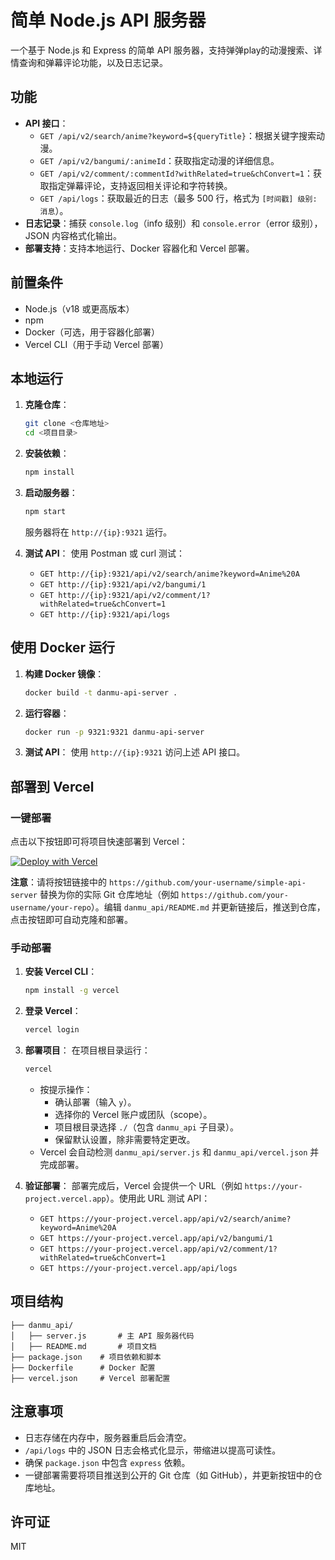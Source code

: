 # 简单 Node.js API 服务器

一个基于 Node.js 和 Express 的简单 API 服务器，支持弹弹play的动漫搜索、详情查询和弹幕评论功能，以及日志记录。

## 功能
- **API 接口**：
  - `GET /api/v2/search/anime?keyword=${queryTitle}`：根据关键字搜索动漫。
  - `GET /api/v2/bangumi/:animeId`：获取指定动漫的详细信息。
  - `GET /api/v2/comment/:commentId?withRelated=true&chConvert=1`：获取指定弹幕评论，支持返回相关评论和字符转换。
  - `GET /api/logs`：获取最近的日志（最多 500 行，格式为 `[时间戳] 级别: 消息`）。
- **日志记录**：捕获 `console.log`（info 级别）和 `console.error`（error 级别），JSON 内容格式化输出。
- **部署支持**：支持本地运行、Docker 容器化和 Vercel 部署。

## 前置条件
- Node.js（v18 或更高版本）
- npm
- Docker（可选，用于容器化部署）
- Vercel CLI（用于手动 Vercel 部署）

## 本地运行
1. **克隆仓库**：
   ```bash
   git clone <仓库地址>
   cd <项目目录>
   ```

2. **安装依赖**：
   ```bash
   npm install
   ```

3. **启动服务器**：
   ```bash
   npm start
   ```
   服务器将在 `http://{ip}:9321` 运行。

4. **测试 API**：
   使用 Postman 或 curl 测试：
   - `GET http://{ip}:9321/api/v2/search/anime?keyword=Anime%20A`
   - `GET http://{ip}:9321/api/v2/bangumi/1`
   - `GET http://{ip}:9321/api/v2/comment/1?withRelated=true&chConvert=1`
   - `GET http://{ip}:9321/api/logs`

## 使用 Docker 运行
1. **构建 Docker 镜像**：
   ```bash
   docker build -t danmu-api-server .
   ```

2. **运行容器**：
   ```bash
   docker run -p 9321:9321 danmu-api-server
   ```

3. **测试 API**：
   使用 `http://{ip}:9321` 访问上述 API 接口。

## 部署到 Vercel

### 一键部署
点击以下按钮即可将项目快速部署到 Vercel：

[![Deploy with Vercel](https://vercel.com/button)](https://vercel.com/new/clone?repository-url=https://github.com/huangxd-/danmu_api&project-name=danmu_api&repository-name=danmu_api)

**注意**：请将按钮链接中的 `https://github.com/your-username/simple-api-server` 替换为你的实际 Git 仓库地址（例如 `https://github.com/your-username/your-repo`）。编辑 `danmu_api/README.md` 并更新链接后，推送到仓库，点击按钮即可自动克隆和部署。

### 手动部署
1. **安装 Vercel CLI**：
   ```bash
   npm install -g vercel
   ```

2. **登录 Vercel**：
   ```bash
   vercel login
   ```

3. **部署项目**：
   在项目根目录运行：
   ```bash
   vercel
   ```
   - 按提示操作：
     - 确认部署（输入 `y`）。
     - 选择你的 Vercel 账户或团队（scope）。
     - 项目根目录选择 `./`（包含 `danmu_api` 子目录）。
     - 保留默认设置，除非需要特定更改。
   - Vercel 会自动检测 `danmu_api/server.js` 和 `danmu_api/vercel.json` 并完成部署。

4. **验证部署**：
   部署完成后，Vercel 会提供一个 URL（例如 `https://your-project.vercel.app`）。使用此 URL 测试 API：
   - `GET https://your-project.vercel.app/api/v2/search/anime?keyword=Anime%20A`
   - `GET https://your-project.vercel.app/api/v2/bangumi/1`
   - `GET https://your-project.vercel.app/api/v2/comment/1?withRelated=true&chConvert=1`
   - `GET https://your-project.vercel.app/api/logs`

## 项目结构
```
├── danmu_api/
│   ├── server.js       # 主 API 服务器代码
│   ├── README.md       # 项目文档
├── package.json    # 项目依赖和脚本
├── Dockerfile      # Docker 配置
├── vercel.json     # Vercel 部署配置
```

## 注意事项
- 日志存储在内存中，服务器重启后会清空。
- `/api/logs` 中的 JSON 日志会格式化显示，带缩进以提高可读性。
- 确保 `package.json` 中包含 `express` 依赖。
- 一键部署需要将项目推送到公开的 Git 仓库（如 GitHub），并更新按钮中的仓库地址。

## 许可证
MIT